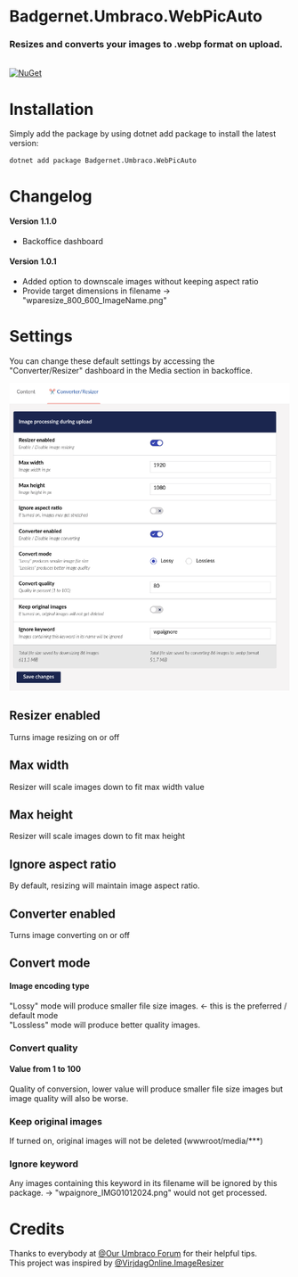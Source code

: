 
# Badgernet.Umbraco.WebPicAuto

### Resizes and converts your images to .webp format on upload.

\
[![NuGet](https://img.shields.io/nuget/dt/Badgernet.Umbraco.WebPicAuto?ImageResizer?label=Downloads&color=green)](https://www.nuget.org/packages/Badgernet.Umbraco.WebPicAuto/)

# Installation
Simply add the package by using dotnet add package to install the latest version:
```
dotnet add package Badgernet.Umbraco.WebPicAuto
```

# Changelog

#### Version 1.1.0
- Backoffice dashboard


#### Version 1.0.1 
- Added option to downscale images without keeping aspect ratio
- Provide target dimensions in filename -> "wparesize_800_600_ImageName.png"
    

# Settings
You can change these default settings by accessing the "Converter/Resizer" dashboard in the Media section in backoffice.

![image info](./Dash.png)

## Resizer enabled
Turns image resizing on or off 

## Max width
Resizer will scale images down to fit max width value

## Max height
Resizer will scale images down to fit max height

## Ignore aspect ratio
By default, resizing will maintain image aspect ratio. 

## Converter enabled
Turns image converting on or off

## Convert mode
#### Image encoding type 
"Lossy" mode will produce smaller file size images. <- this is the preferred / default mode  \
"Lossless" mode will produce better quality images.

### Convert quality
#### Value from 1 to 100
Quality of conversion, lower value will produce smaller file size images but image quality will also be worse.

### Keep original images
If turned on, original images will not be deleted (wwwroot/media/***) 
### Ignore keyword
Any images containing this keyword in its filename will be ignored by this package. -> "wpaignore_IMG01012024.png" would not get processed.


# Credits
Thanks to everybody at [@Our Umbraco Forum]([https://our.umbraco.com/forum/]) for their helpful tips. \
This project was inspired by [@VirjdagOnline.ImageResizer]([https://www.nuget.org/packages/VrijdagOnline.ImageResizer])
